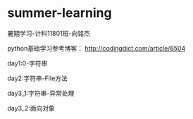 # summer-learning
暑期学习-计科11801班-向铭杰

python基础学习参考博客： http://codingdict.com/article/6504

day1:0-字符串

day2:字符串-File方法

day3_1:字符串-异常处理

day3_2:面向对象
